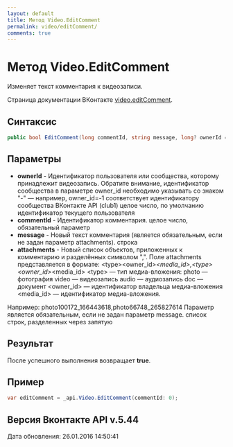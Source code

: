 ```yaml
---
layout: default
title: Метод Video.EditComment
permalink: video/editComment/
comments: true
---
```

# Метод Video.EditComment
Изменяет текст комментария к видеозаписи.

Страница документации ВКонтакте [video.editComment](https://vk.com/dev/video.editComment).

## Синтаксис
``` csharp
public bool EditComment(long commentId, string message, long? ownerId = null, IEnumerable<MediaAttachment> attachments = null)
```

## Параметры
+ **ownerId** - Идентификатор пользователя или сообщества, которому принадлежит видеозапись. Обратите внимание, идентификатор сообщества в параметре owner_id необходимо указывать со знаком "-" — например, owner_id=-1 соответствует идентификатору сообщества ВКонтакте API (club1)  целое число, по умолчанию идентификатор текущего пользователя
+ **commentId** - Идентификатор комментария. целое число, обязательный параметр
+ **message** - Новый текст комментария (является обязательным, если не задан параметр attachments). строка
+ **attachments** - Новый список объектов, приложенных к комментарию и разделённых символом ",". Поле attachments представляется в формате:
&lt;type&gt;&lt;owner_id&gt;_&lt;media_id&gt;,&lt;type&gt;&lt;owner_id&gt;_&lt;media_id&gt;
&lt;type&gt; — тип медиа-вложения:
photo — фотография 
video — видеозапись 
audio — аудиозапись 
doc — документ
&lt;owner_id&gt; — идентификатор владельца медиа-вложения 
&lt;media_id&gt; — идентификатор медиа-вложения. 

Например:
photo100172_166443618,photo66748_265827614
Параметр является обязательным, если не задан параметр message. список строк, разделенных через запятую

## Результат
После успешного выполнения возвращает **true**.

## Пример
``` csharp
var editComment = _api.Video.EditComment(commentId: 0);
```

## Версия Вконтакте API v.5.44
Дата обновления: 26.01.2016 14:50:41
